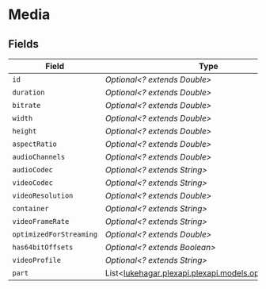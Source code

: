 # Media


## Fields

| Field                                                                                     | Type                                                                                      | Required                                                                                  | Description                                                                               | Example                                                                                   |
| ----------------------------------------------------------------------------------------- | ----------------------------------------------------------------------------------------- | ----------------------------------------------------------------------------------------- | ----------------------------------------------------------------------------------------- | ----------------------------------------------------------------------------------------- |
| `id`                                                                                      | *Optional<? extends Double>*                                                              | :heavy_minus_sign:                                                                        | N/A                                                                                       | 120345                                                                                    |
| `duration`                                                                                | *Optional<? extends Double>*                                                              | :heavy_minus_sign:                                                                        | N/A                                                                                       | 7474422                                                                                   |
| `bitrate`                                                                                 | *Optional<? extends Double>*                                                              | :heavy_minus_sign:                                                                        | N/A                                                                                       | 3623                                                                                      |
| `width`                                                                                   | *Optional<? extends Double>*                                                              | :heavy_minus_sign:                                                                        | N/A                                                                                       | 1920                                                                                      |
| `height`                                                                                  | *Optional<? extends Double>*                                                              | :heavy_minus_sign:                                                                        | N/A                                                                                       | 804                                                                                       |
| `aspectRatio`                                                                             | *Optional<? extends Double>*                                                              | :heavy_minus_sign:                                                                        | N/A                                                                                       | 2.35                                                                                      |
| `audioChannels`                                                                           | *Optional<? extends Double>*                                                              | :heavy_minus_sign:                                                                        | N/A                                                                                       | 6                                                                                         |
| `audioCodec`                                                                              | *Optional<? extends String>*                                                              | :heavy_minus_sign:                                                                        | N/A                                                                                       | ac3                                                                                       |
| `videoCodec`                                                                              | *Optional<? extends String>*                                                              | :heavy_minus_sign:                                                                        | N/A                                                                                       | h264                                                                                      |
| `videoResolution`                                                                         | *Optional<? extends Double>*                                                              | :heavy_minus_sign:                                                                        | N/A                                                                                       | 1080                                                                                      |
| `container`                                                                               | *Optional<? extends String>*                                                              | :heavy_minus_sign:                                                                        | N/A                                                                                       | mp4                                                                                       |
| `videoFrameRate`                                                                          | *Optional<? extends String>*                                                              | :heavy_minus_sign:                                                                        | N/A                                                                                       | 24p                                                                                       |
| `optimizedForStreaming`                                                                   | *Optional<? extends Double>*                                                              | :heavy_minus_sign:                                                                        | N/A                                                                                       | 0                                                                                         |
| `has64bitOffsets`                                                                         | *Optional<? extends Boolean>*                                                             | :heavy_minus_sign:                                                                        | N/A                                                                                       |                                                                                           |
| `videoProfile`                                                                            | *Optional<? extends String>*                                                              | :heavy_minus_sign:                                                                        | N/A                                                                                       | high                                                                                      |
| `part`                                                                                    | List<[lukehagar.plexapi.plexapi.models.operations.Part](../../models/operations/Part.md)> | :heavy_minus_sign:                                                                        | N/A                                                                                       |                                                                                           |